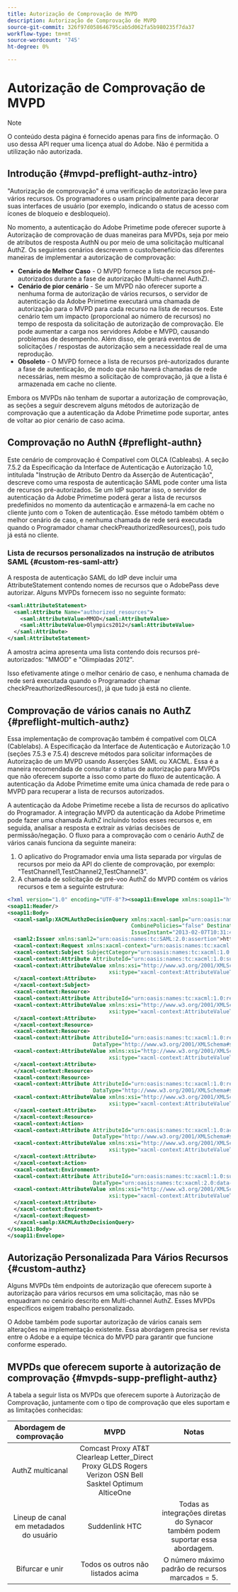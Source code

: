 ```yaml
---
title: Autorização de Comprovação de MVPD
description: Autorização de Comprovação de MVPD
source-git-commit: 326f97d058646795cab5d062fa5b980235f7da37
workflow-type: tm+mt
source-wordcount: '745'
ht-degree: 0%

---
```



# Autorização de Comprovação de MVPD

>[!NOTE]
>
>O conteúdo desta página é fornecido apenas para fins de informação. O uso dessa API requer uma licença atual do Adobe. Não é permitida a utilização não autorizada.

## Introdução {#mvpd-preflight-authz-intro}

&quot;Autorização de comprovação&quot; é uma verificação de autorização leve para vários recursos. Os programadores o usam principalmente para decorar suas interfaces de usuário (por exemplo, indicando o status de acesso com ícones de bloqueio e desbloqueio).

No momento, a autenticação do Adobe Primetime pode oferecer suporte à Autorização de comprovação de duas maneiras para MVPDs, seja por meio de atributos de resposta AuthN ou por meio de uma solicitação multicanal AuthZ.  Os seguintes cenários descrevem o custo/benefício das diferentes maneiras de implementar a autorização de comprovação:

* **Cenário de Melhor Caso** - O MVPD fornece a lista de recursos pré-autorizados durante a fase de autorização (Multi-channel AuthZ).
* **Cenário de pior cenário** - Se um MVPD não oferecer suporte a nenhuma forma de autorização de vários recursos, o servidor de autenticação da Adobe Primetime executará uma chamada de autorização para o MVPD para cada recurso na lista de recursos. Este cenário tem um impacto (proporcional ao número de recursos) no tempo de resposta da solicitação de autorização de comprovação. Ele pode aumentar a carga nos servidores Adobe e MVPD, causando problemas de desempenho. Além disso, ele gerará eventos de solicitações / respostas de autorização sem a necessidade real de uma reprodução.
* **Obsoleto** - O MVPD fornece a lista de recursos pré-autorizados durante a fase de autenticação, de modo que não haverá chamadas de rede necessárias, nem mesmo a solicitação de comprovação, já que a lista é armazenada em cache no cliente.

Embora os MVPDs não tenham de suportar a autorização de comprovação, as seções a seguir descrevem alguns métodos de autorização de comprovação que a autenticação da Adobe Primetime pode suportar, antes de voltar ao pior cenário de caso acima.

## Comprovação no AuthN {#preflight-authn}

Este cenário de comprovação é Compatível com OLCA (Cableabs). A seção 7.5.2 da Especificação da Interface de Autenticação e Autorização 1.0, intitulada &quot;Instrução de Atributo Dentro da Asserção de Autenticação&quot;, descreve como uma resposta de autenticação SAML pode conter uma lista de recursos pré-autorizados. Se um IdP suportar isso, o servidor de autenticação da Adobe Primetime poderá gerar a lista de recursos predefinidos no momento da autenticação e armazená-la em cache no cliente junto com o Token de autenticação. Esse método também obtém o melhor cenário de caso, e nenhuma chamada de rede será executada quando o Programador chamar checkPreauthorizedResources(), pois tudo já está no cliente.

### Lista de recursos personalizados na instrução de atributos SAML {#custom-res-saml-attr}

A resposta de autenticação SAML do IdP deve incluir uma AttributeStatement contendo nomes de recursos que o AdobePass deve autorizar.  Alguns MVPDs fornecem isso no seguinte formato:

```XML
<saml:AttributeStatement>
  <saml:Attribute Name="authorized_resources">
    <saml:AttributeValue>MMOD</saml:AttributeValue>
    <saml:AttributeValue>Olympics2012</saml:AttributeValue>
  </saml:Attribute>
</saml:AttributeStatement>
```

A amostra acima apresenta uma lista contendo dois recursos pré-autorizados: &quot;MMOD&quot; e &quot;Olimpíadas 2012&quot;.

Isso efetivamente atinge o melhor cenário de caso, e nenhuma chamada de rede será executada quando o Programador chamar checkPreauthorizedResources(), já que tudo já está no cliente.

## Comprovação de vários canais no AuthZ {#preflight-multich-authz}

Essa implementação de comprovação também é compatível com OLCA (Cablelabs).  A Especificação da Interface de Autenticação e Autorização 1.0 (seções 7.5.3 e 7.5.4) descreve métodos para solicitar informações de Autorização de um MVPD usando Asserções SAML ou XACML. Essa é a maneira recomendada de consultar o status de autorização para MVPDs que não oferecem suporte a isso como parte do fluxo de autenticação. A autenticação da Adobe Primetime emite uma única chamada de rede para o MVPD para recuperar a lista de recursos autorizados.


A autenticação da Adobe Primetime recebe a lista de recursos do aplicativo do Programador. A integração MVPD da autenticação da Adobe Primetime pode fazer uma chamada AuthZ incluindo todos esses recursos e, em seguida, analisar a resposta e extrair as várias decisões de permissão/negação.  O fluxo para a comprovação com o cenário AuthZ de vários canais funciona da seguinte maneira:

1. O aplicativo do Programador envia uma lista separada por vírgulas de recursos por meio da API do cliente de comprovação, por exemplo: &quot;TestChannel1,TestChannel2,TestChannel3&quot;.
1. A chamada de solicitação de pré-voo AuthZ do MVPD contém os vários recursos e tem a seguinte estrutura:

```XML
<?xml version="1.0" encoding="UTF-8"?><soap11:Envelope xmlns:soap11="http://schemas.xmlsoap.org/soap/envelope/"> 
<soap11:Header/> 
<soap11:Body> 
  <xacml-samlp:XACMLAuthzDecisionQuery xmlns:xacml-samlp="urn:oasis:names:tc:xacml:2.0:profile:saml2.0:v2:schema:protocol" 
                                       CombinePolicies="false" Destination="https://login.idpexmaple.net/" ID="_3576604f382455d6495f342d9e07b69c" 
                                       IssueInstant="2013-02-07T10:31:40.333Z" Version="2.0"> 
  <saml2:Issuer xmlns:saml2="urn:oasis:names:tc:SAML:2.0:assertion">https://saml.sp.auth-staging.adobe.com/on-behalf-of/TestDistributors</saml2:Issuer> 
  <xacml-context:Request xmlns:xacml-context="urn:oasis:names:tc:xacml:2.0:context:schema:os"> 
  <xacml-context:Subject SubjectCategory="urn:oasis:names:tc:xacml:1.0:subject-category:access-subject"> 
  <xacml-context:Attribute AttributeId="urn:oasis:names:tc:xacml:1.0:subject:subject-id" DataType="http://www.w3.org/2001/XMLSchema#string"> 
  <xacml-context:AttributeValue xmlns:xsi="http://www.w3.org/2001/XMLSchema-instance" 
                                xsi:type="xacml-context:AttributeValueType">VFZTAQEAABQCe[...]</xacml-context:AttributeValue> 
  </xacml-context:Attribute> 
  </xacml-context:Subject> 
  <xacml-context:Resource> 
  <xacml-context:Attribute AttributeId="urn:oasis:names:tc:xacml:1.0:resource:resource-id" DataType="http://www.w3.org/2001/XMLSchema#string"> 
  <xacml-context:AttributeValue xmlns:xsi="http://www.w3.org/2001/XMLSchema-instance" 
                                xsi:type="xacml-context:AttributeValueType">TestChannel1</xacml-context:AttributeValue> 
  </xacml-context:Attribute> 
  </xacml-context:Resource> 
  <xacml-context:Resource> 
  <xacml-context:Attribute AttributeId="urn:oasis:names:tc:xacml:1.0:resource:resource-id" 
                           DataType="http://www.w3.org/2001/XMLSchema#string"> 
  <xacml-context:AttributeValue xmlns:xsi="http://www.w3.org/2001/XMLSchema-instance" 
                                xsi:type="xacml-context:AttributeValueType">TestChannel2</xacml-context:AttributeValue> 
  </xacml-context:Attribute> 
  </xacml-context:Resource> 
  <xacml-context:Resource> 
  <xacml-context:Attribute AttributeId="urn:oasis:names:tc:xacml:1.0:resource:resource-id" 
                           DataType="http://www.w3.org/2001/XMLSchema#string"> 
  <xacml-context:AttributeValue xmlns:xsi="http://www.w3.org/2001/XMLSchema-instance"
                                xsi:type="xacml-context:AttributeValueType">TestChannel3</xacml-context:AttributeValue> 
  </xacml-context:Attribute> 
  </xacml-context:Resource> 
  <xacml-context:Action> 
  <xacml-context:Attribute AttributeId="urn:oasis:names:tc:xacml:1.0:action:action-id" 
                           DataType="http://www.w3.org/2001/XMLSchema#string"> 
  <xacml-context:AttributeValue xmlns:xsi="http://www.w3.org/2001/XMLSchema-instance" 
                                xsi:type="xacml-context:AttributeValueType">VIEW</xacml-context:AttributeValue> 
  </xacml-context:Attribute> 
  </xacml-context:Action> 
  <xacml-context:Environment> 
  <xacml-context:Attribute AttributeId="urn:oasis:names:tc:xacml:1.0:subject:authn-locality:ip-address" 
                           DataType="urn:oasis:names:tc:xacml:2.0:data-type:ipAddress"> 
  <xacml-context:AttributeValue xmlns:xsi="http://www.w3.org/2001/XMLSchema-instance" 
                                xsi:type="xacml-context:AttributeValueType">127.0.0.1</xacml-context:AttributeValue> 
  </xacml-context:Attribute> 
  </xacml-context:Environment> 
  </xacml-context:Request> 
  </xacml-samlp:XACMLAuthzDecisionQuery> 
</soap11:Body> 
</soap11:Envelope>
```

## Autorização Personalizada Para Vários Recursos {#custom-authz}

Alguns MVPDs têm endpoints de autorização que oferecem suporte à autorização para vários recursos em uma solicitação, mas não se enquadram no cenário descrito em Multi-channel AuthZ. Esses MVPDs específicos exigem trabalho personalizado.

O Adobe também pode suportar autorização de vários canais sem alterações na implementação existente.  Essa abordagem precisa ser revista entre o Adobe e a equipe técnica do MVPD para garantir que funcione conforme esperado.

## MVPDs que oferecem suporte à autorização de comprovação {#mvpds-supp-preflight-authz}

A tabela a seguir lista os MVPDs que oferecem suporte à Autorização de Comprovação, juntamente com o tipo de comprovação que eles suportam e as limitações conhecidas:

| Abordagem de comprovação | MVPD | Notas |
|:-------------------------------:|:--------------------------------------------------------------------------------------------------------:|:------------------------------------------------------------------:|
| AuthZ multicanal | Comcast Proxy AT&amp;T Clearleap Letter_Direct Proxy GLDS Rogers Verizon OSN Bell Sasktel Optimum AlticeOne |  |
| Lineup de canal em metadados do usuário | Suddenlink HTC | Todas as integrações diretas do Synacor também podem suportar essa abordagem. |
| Bifurcar e unir | Todos os outros não listados acima | O número máximo padrão de recursos marcados = 5. |

<!--
![RelatedInformation]
>* [Logout](/help/authentication/usecase-mvpd-logout.md)
>* [Authorization](/help/authentication/authz-usecase.md)
>* [MVPD Integration Features](/help/authentication/mvpd-integr-features.md)
>* [MVPD User Metadata Exchange](/help/authentication/mvpd-user-metadata-exchng.md)
>* [Preflight Authorization - Programmer Integration Guide](/help/authentication/preflight-authz.md)
>* [AuthN and AuthZ Interface 1.0 Specification](https://www.cablelabs.com/specifications/CL-SP-AUTH1.0-I04-120621.pdf){target=_blank} 
-->
